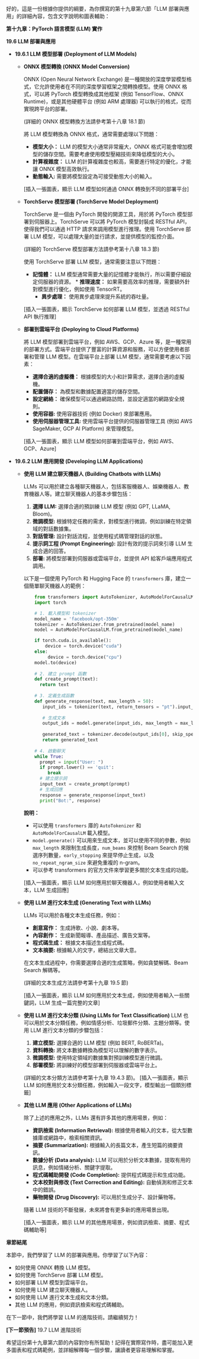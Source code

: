好的，這是一份根據你提供的綱要，為你撰寫的第十九章第六節「LLM 部署與應用」的詳細內容，包含文字說明和圖表輔助：

**第十九章：PyTorch 語言模型 (LLM) 實作**

**19.6 LLM 部署與應用**

*   **19.6.1 LLM 模型部署 (Deployment of LLM Models)**

    *   **ONNX 模型轉換 (ONNX Model Conversion)**

        ONNX (Open Neural Network Exchange) 是一種開放的深度學習模型格式，它允許使用者在不同的深度學習框架之間轉換模型。使用 ONNX 格式，可以將 PyTorch 模型轉換成其他框架 (例如 TensorFlow、ONNX Runtime)，或是其他硬體平台 (例如 ARM 處理器) 可以執行的格式，從而實現跨平台的部署。
        
        (詳細的 ONNX 模型轉換方法請參考第十八章 18.1 節)

        將 LLM 模型轉換為 ONNX 格式，通常需要處理以下問題：
        *   **模型大小：** LLM 的模型大小通常非常龐大，ONNX 格式可能會增加模型的儲存空間。需要考慮使用模型壓縮技術來降低模型的大小。
        *   **計算複雜度：** LLM 的計算複雜度也較高，需要進行特定的優化，才能讓 ONNX 模型高效執行。
        *  **動態輸入:** 需要將模型設定為可接受動態大小的輸入。

        [插入一張圖表，顯示 LLM 模型如何通過 ONNX 轉換到不同的部署平台]

    *   **TorchServe 模型部署 (TorchServe Model Deployment)**

        TorchServe 是一個由 PyTorch 開發的開源工具，用於將 PyTorch 模型部署到伺服器上。TorchServe 可以將 PyTorch 模型封裝成 RESTful API，使得我們可以通過 HTTP 請求來調用模型進行推理。使用 TorchServe 部署 LLM 模型，可以處理大量的並行請求，並提供模型的監控介面。
        
        (詳細的 TorchServe 模型部署方法請參考第十八章 18.3 節)

        使用 TorchServe 部署 LLM 模型，通常需要注意以下問題：
          *  **記憶體：** LLM 模型通常需要大量的記憶體才能執行，所以需要仔細設定伺服器的資源。
            *  **推理速度：** 如果需要高效率的推理，需要額外針對模型進行優化，例如使用 TensorRT。
             *  **異步處理：** 使用異步處理來提升系統的吞吐量。

        [插入一張圖表，顯示 TorchServe 如何部署 LLM 模型，並透過 RESTful API 執行推理]

    *   **部署到雲端平台 (Deploying to Cloud Platforms)**

        將 LLM 模型部署到雲端平台，例如 AWS、GCP、Azure 等，是一種常用的部署方式。雲端平台提供了豐富的計算資源和服務，可以方便使用者部署和管理 LLM 模型。在雲端平台上部署 LLM 模型，通常需要考慮以下因素：
        *   **選擇合適的虛擬機：** 根據模型的大小和計算需求，選擇合適的虛擬機。
        *   **配置儲存：** 為模型和數據配置適當的儲存空間。
        *  **設定網絡：** 確保模型可以通過網路訪問，並設定適當的網路安全規則。
          * **使用容器:** 使用容器技術 (例如 Docker) 來部署應用。
          *  **使用伺服器管理工具:** 使用雲端平台提供的伺服器管理工具 (例如 AWS SageMaker, GCP AI Platform) 來管理模型。

        [插入一張圖表，顯示 LLM 模型如何部署到雲端平台，例如 AWS、GCP、Azure]

*   **19.6.2 LLM 應用開發 (Developing LLM Applications)**

    *   **使用 LLM 建立聊天機器人 (Building Chatbots with LLMs)**

        LLMs 可以用於建立各種聊天機器人，包括客服機器人、娛樂機器人、教育機器人等。建立聊天機器人的基本步驟包括：
        1. **選擇 LLM:** 選擇合適的預訓練 LLM 模型 (例如 GPT, LLaMA, Bloom)。
        2. **微調模型:** 根據特定任務的需求，對模型進行微調，例如訓練在特定領域的對話數據集。
        3. **對話管理:** 設計對話流程，並使用程式碼管理對話的狀態。
        4.  **提示詞工程 (Prompt Engineering):** 設計有效的提示詞來引導 LLM 生成合適的回答。
        5.  **部署:** 將模型部署到伺服器或雲端平台，並提供 API 給客戶端應用程式調用。

        以下是一個使用 PyTorch 和 Hugging Face 的 `transformers` 庫，建立一個簡單聊天機器人的範例：
        ```python
            from transformers import AutoTokenizer, AutoModelForCausalLM
            import torch

            # 1. 載入模型和 tokenizer
            model_name = 'facebook/opt-350m'
            tokenizer = AutoTokenizer.from_pretrained(model_name)
            model = AutoModelForCausalLM.from_pretrained(model_name)

            if torch.cuda.is_available():
                device = torch.device("cuda")
            else:
                 device = torch.device("cpu")
            model.to(device)
            
            # 2. 建立 prompt 函數
            def create_prompt(text):
              return text
            
            # 3. 定義生成函數
            def generate_response(text, max_length = 50):
               input_ids = tokenizer(text, return_tensors = "pt").input_ids.to(device)
                
               # 生成文本
               output_ids = model.generate(input_ids, max_length = max_length, num_beams = 5, early_stopping=True, no_repeat_ngram_size = 2)
               
               generated_text = tokenizer.decode(output_ids[0], skip_special_tokens=True)
               return generated_text
            
            # 4. 啟動聊天
            while True:
              prompt = input("User: ")
              if prompt.lower() == 'quit':
                 break
              # 建立提示詞
              input_text = create_prompt(prompt)
              # 生成回應
              response = generate_response(input_text)
              print("Bot:", response)
        ```
        **說明：**
        *  可以使用 `transformers` 庫的 `AutoTokenizer` 和 `AutoModelForCausalLM` 載入模型。
        *   `model.generate()` 可以用來生成文本，並可以使用不同的參數，例如 `max_length` 來限制生成長度，`num_beams` 來控制 Beam Search 的候選序列數量，`early_stopping` 來提早停止生成，以及 `no_repeat_ngram_size` 來避免重複的 n-gram。
        *   可以參考 transformers 的官方文件來學習更多關於文本生成的功能。

        [插入一張圖表，顯示 LLM 如何應用於聊天機器人，例如使用者輸入文本，LLM 生成回應]

    *   **使用 LLM 進行文本生成 (Generating Text with LLMs)**

        LLMs 可以用於各種文本生成任務，例如：
        *   **創意寫作：** 生成詩歌、小說、劇本等。
        *   **內容創作：** 生成新聞報導、產品描述、廣告文案等。
        *   **程式碼生成：** 根據文本描述生成程式碼。
        *  **文本摘要:** 根據輸入的文字，總結出文章大意。

        在文本生成過程中，你需要選擇合適的生成策略，例如貪婪解碼、Beam Search 解碼等。

        (詳細的文本生成方法請參考第十九章 19.5 節)

        [插入一張圖表，顯示 LLM 如何應用於文本生成，例如使用者輸入一些關鍵詞，LLM 生成一篇完整的文章]

    *  **使用 LLM 進行文本分類 (Using LLMs for Text Classification)**
        LLM 也可以用於文本分類任務，例如情感分析、垃圾郵件分類、主題分類等。使用 LLM 進行文本分類的步驟包括：
        1.  **建立模型:** 選擇合適的 LLM 模型 (例如 BERT, RoBERTa)。
        2.  **資料轉換:** 將文本數據轉換為模型可以理解的數字表示。
        3.  **微調模型:** 使用特定領域的數據集對預訓練模型進行微調。
        4.  **部署模型:** 將訓練好的模型部署到伺服器或雲端平台上。

        (詳細的文本分類方法請參考第十九章 19.4.3 節)。
         [插入一張圖表，顯示 LLM 如何應用於文本分類任務，例如輸入一段文字，模型輸出一個類別標籤]

    *   **其他 LLM 應用 (Other Applications of LLMs)**

        除了上述的應用之外，LLMs 還有許多其他的應用場景，例如：
        *  **資訊檢索 (Information Retrieval):** 根據使用者輸入的文本，從大型數據庫或網路中，檢索相關資訊。
        *  **摘要 (Summarization):** 根據輸入的長篇文本，產生短篇的摘要資訊。
         * **數據分析 (Data analysis):** LLM 可以用於分析文本數據，提取有用的訊息，例如情緒分析、關鍵字提取。
        *  **程式碼輔助開發 (Code Completion):** 提供程式碼提示和生成功能。
        *  **文本校對與修改 (Text Correction and Editing):** 自動偵測和修正文本中的錯誤。
         * **藥物開發 (Drug Discovery):** 可以用於生成分子、設計藥物等。

        隨著 LLM 技術的不斷發展，未來將會有更多新的應用場景出現。

        [插入一張圖表，顯示 LLM 的其他應用場景，例如資訊檢索、摘要、程式碼輔助等]

**章節結尾**

本節中，我們學習了 LLM 的部署與應用。你學習了以下內容：

*   如何使用 ONNX 轉換 LLM 模型。
*   如何使用 TorchServe 部署 LLM 模型。
*   如何部署 LLM 模型到雲端平台。
*   如何使用 LLM 建立聊天機器人。
*   如何使用 LLM 進行文本生成和文本分類。
*   其他 LLM 的應用，例如資訊檢索和程式碼輔助。

在下一節中，我們將學習 LLM 的進階技術。請繼續努力！

**[下一節預告]**
19.7 LLM 進階技術

希望這份第十九章第六節的內容對你有所幫助！記得在實際寫作時，盡可能加入更多圖表和程式碼範例，並詳細解釋每一個步驟，讓讀者更容易理解和掌握。
